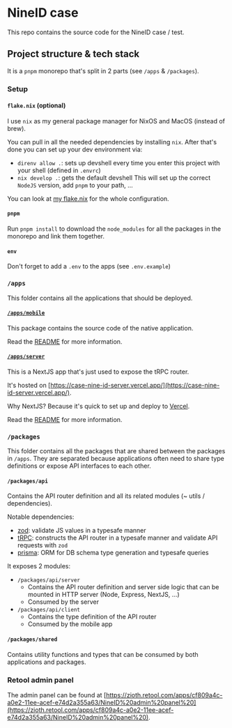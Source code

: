 # NineID case
This repo contains the source code for the NineID case / test.

## Project structure & tech stack
It is a `pnpm` monorepo that's split in 2 parts (see `/apps` & `/packages`).

### Setup
#### `flake.nix` (optional)
I use `nix` as my general package manager for NixOS and MacOS (instead of brew).

You can pull in all the needed dependencies by installing `nix`.
After that's done you can set up your dev environment via:
 - `direnv allow .`: sets up devshell every time you enter this project with your shell (defined in `.envrc`)
 - `nix develop .`: gets the default devshell
This will set up the correct `NodeJS` version, add `pnpm` to your path, ...

You can look at [my flake.nix](./flake.nix) for the whole configuration.

#### `pnpm`
Run `pnpm install` to download the `node_modules` for all the packages 
in the monorepo and link them together.

#### `env`
Don't forget to add a `.env` to the apps (see `.env.example`)

### `/apps`
This folder contains all the applications that should be deployed.

#### [`/apps/mobile`](./apps/mobile/README.md)
This package contains the source code of the native application.

Read the [README](./apps/mobile/README.md) for more information.

#### [`/apps/server`](./apps/server/README.md)
This is a NextJS app that's just used to expose the tRPC router.

It's hosted on [https://case-nine-id-server.vercel.app/](https://case-nine-id-server.vercel.app/).

Why NextJS? Because it's quick to set up and deploy to [Vercel](https://vercel.com).

Read the [README](./apps/server/README.md) for more information.

### `/packages`
This folder contains all the packages that are shared between the packages in `/apps`.
They are separated because applications often need to share type definitions or expose API interfaces to each other.

#### `/packages/api`
Contains the API router definition and all its related modules (~ utils / dependencies).

Notable dependencies: 
 - [zod](https://zod.dev/): validate JS values in a typesafe manner
 - [tRPC](https://trpc.io/): constructs the API router in a typesafe manner and validate API requests with `zod`
 - [prisma](https://www.prisma.io/client): ORM for DB schema type generation and typesafe queries


It exposes 2 modules:
 - `/packages/api/server`
    - Contains the API router definition and server side logic that can be mounted in HTTP server (Node, Express, NextJS, ...)
    - Consumed by the server
 - `/packages/api/client`
    - Contains the type definition of the API router
    - Consumed by the mobile app

#### `/packages/shared`
Contains utility functions and types that can be consumed by both applications and packages.

### Retool admin panel
The admin panel can be found at [https://zioth.retool.com/apps/cf809a4c-a0e2-11ee-acef-e74d2a355a63/NineID%20admin%20panel%20](https://zioth.retool.com/apps/cf809a4c-a0e2-11ee-acef-e74d2a355a63/NineID%20admin%20panel%20).
